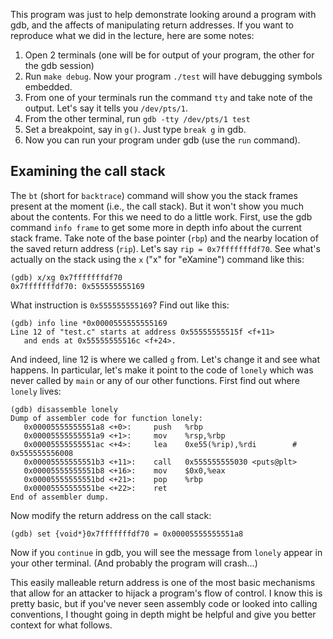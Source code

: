 This program was just to help demonstrate looking around a program with gdb,
and the affects of manipulating return addresses.  If you want to reproduce
what we did in the lecture, here are some notes:

1. Open 2 terminals (one will be for output of your program, the other for the
   gdb session)
2. Run `make debug`.  Now your program `./test` will have debugging symbols
   embedded.
3. From one of your terminals run the command `tty` and take note of the
   output.  Let's say it tells you `/dev/pts/1`.
4. From the other terminal, run `gdb -tty /dev/pts/1 test`
5. Set a breakpoint, say in `g()`.  Just type `break g` in gdb.
6. Now you can run your program under gdb (use the `run` command).

Examining the call stack
------------------------

The `bt` (short for `backtrace`) command will show you the stack frames
present at the moment (i.e., the call stack).  But it won't show you much
about the contents.  For this we need to do a little work.  First, use the gdb
command `info frame` to get some more in depth info about the current stack
frame.  Take note of the base pointer (`rbp`) and the nearby location of the
saved return address (`rip`).  Let's say `rip = 0x7fffffffdf70`.  See what's
actually on the stack using the `x` ("x" for "eXamine") command like this:

~~~~~~~~~~~~~~~~~~
(gdb) x/xg 0x7fffffffdf70
0x7fffffffdf70: 0x555555555169
~~~~~~~~~~~~~~~~~~

What instruction is `0x555555555169`?  Find out like this:

~~~~~~~~~~~~~~~~~~
(gdb) info line *0x0000555555555169
Line 12 of "test.c" starts at address 0x55555555515f <f+11>
   and ends at 0x55555555516c <f+24>.
~~~~~~~~~~~~~~~~~~

And indeed, line 12 is where we called `g` from.  Let's change it and see what
happens.  In particular, let's make it point to the code of `lonely` which was
never called by `main` or any of our other functions.  First find out where
`lonely` lives:

~~~~~~~~~~~~~~~~~~
(gdb) disassemble lonely
Dump of assembler code for function lonely:
   0x00005555555551a8 <+0>:     push   %rbp
   0x00005555555551a9 <+1>:     mov    %rsp,%rbp
   0x00005555555551ac <+4>:     lea    0xe55(%rip),%rdi        # 0x555555556008
   0x00005555555551b3 <+11>:    call   0x555555555030 <puts@plt>
   0x00005555555551b8 <+16>:    mov    $0x0,%eax
   0x00005555555551bd <+21>:    pop    %rbp
   0x00005555555551be <+22>:    ret
End of assembler dump.
~~~~~~~~~~~~~~~~~~

Now modify the return address on the call stack:

~~~~~~~~~~~~~~~~~~
(gdb) set {void*}0x7fffffffdf70 = 0x00005555555551a8
~~~~~~~~~~~~~~~~~~

Now if you `continue` in gdb, you will see the message from `lonely` appear in
your other terminal.  (And probably the program will crash...)

This easily malleable return address is one of the most basic mechanisms that
allow for an attacker to hijack a program's flow of control.  I know this is
pretty basic, but if you've never seen assembly code or looked into calling
conventions, I thought going in depth might be helpful and give you better
context for what follows.
